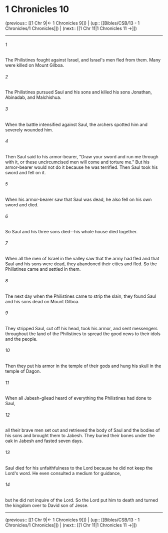 # 1 Chronicles 10

(previous:: [[1 Chr 9|← 1 Chronicles 9]]) | (up:: [[Bibles/CSB/13 - 1 Chronicles/1 Chronicles]]) | (next:: [[1 Chr 11|1 Chronicles 11 →]])

***


###### 1 
The Philistines fought against Israel, and Israel's men fled from them. Many were killed on Mount Gilboa. 

###### 2 
The Philistines pursued Saul and his sons and killed his sons Jonathan, Abinadab, and Malchishua. 

###### 3 
When the battle intensified against Saul, the archers spotted him and severely wounded him. 

###### 4 
Then Saul said to his armor-bearer, "Draw your sword and run me through with it, or these uncircumcised men will come and torture me." But his armor-bearer would not do it because he was terrified. Then Saul took his sword and fell on it. 

###### 5 
When his armor-bearer saw that Saul was dead, he also fell on his own sword and died. 

###### 6 
So Saul and his three sons died--his whole house died together. 

###### 7 
When all the men of Israel in the valley saw that the army had fled and that Saul and his sons were dead, they abandoned their cities and fled. So the Philistines came and settled in them. 

###### 8 
The next day when the Philistines came to strip the slain, they found Saul and his sons dead on Mount Gilboa. 

###### 9 
They stripped Saul, cut off his head, took his armor, and sent messengers throughout the land of the Philistines to spread the good news to their idols and the people. 

###### 10 
Then they put his armor in the temple of their gods and hung his skull in the temple of Dagon. 

###### 11 
When all Jabesh-gilead heard of everything the Philistines had done to Saul, 

###### 12 
all their brave men set out and retrieved the body of Saul and the bodies of his sons and brought them to Jabesh. They buried their bones under the oak in Jabesh and fasted seven days. 

###### 13 
Saul died for his unfaithfulness to the Lord because he did not keep the Lord's word. He even consulted a medium for guidance, 

###### 14 
but he did not inquire of the Lord. So the Lord put him to death and turned the kingdom over to David son of Jesse.

***

(previous:: [[1 Chr 9|← 1 Chronicles 9]]) | (up:: [[Bibles/CSB/13 - 1 Chronicles/1 Chronicles]]) | (next:: [[1 Chr 11|1 Chronicles 11 →]])

